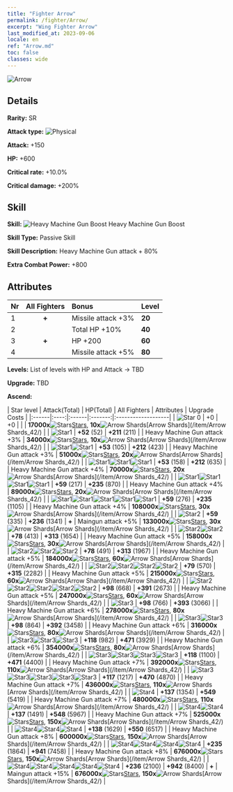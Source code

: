 ```yaml
---
title: "Fighter Arrow"
permalink: /fighter/Arrow/
excerpt: "Wing Fighter Arrow"
last_modified_at: 2023-09-06
locale: en
ref: "Arrow.md"
toc: false
classes: wide
---
```



 ![Arrow](/images/ship/fj_img14.png)

## Details

 **Rarity:** SR 

 **Attack type:** ![Physical](/images/common_sx_icon9.png) 

 **Attack:** +150

 **HP:** +600

 **Critical rate:** +10.0%

 **Critical damage:** +200%

## Skill

 **Skill:** ![Heavy Machine Gun Boost](/images/skill/skill_42_p.png) Heavy Machine Gun Boost

 **Skill Type:**  Passive Skill

 **Skill Description:**  Heavy Machine Gun attack + 80%

 **Extra Combat Power:**  +800

## Attributes

  |  Nr | All Fighters | Bonus | Level |
  |:----|:-------------:|:--------------------|:--------|
  | 1  | **+**  | Missile attack +3%  | **20** |
  | 2  |   | Total HP +10%  | **40** |
  | 3  | **+**  | HP +200  | **60** |
  | 4  |   | Missile attack +5%  | **80** |


 **Levels:**  List of levels with HP and Attack -> TBD

 **Upgrade:**  TBD

 **Ascend:**  

  |  Star level | Attack(Total) | HP(Total) | All Fighters | Attributes | Upgrade Costs |
  |:------|:----:|:------|:-------:|:-------------------|
  | ![Star 0](/images/s0.png)  | +0  | +0  |  |    | **17000x**![Stars](/images/item/Stars_p.png)[Stars](/item/Stars_2/), **10x**![Arrow Shards](/images/item/Arrow_Shards_p.png)[Arrow Shards](/item/Arrow Shards_42/) |
  | ![Star1](/images/s1.png)  | **+52** (52)  | **+211** (211)  |   | Heavy Machine Gun attack +3%  | **34000x**![Stars](/images/item/Stars_p.png)[Stars](/item/Stars_2/), **10x**![Arrow Shards](/images/item/Arrow_Shards_p.png)[Arrow Shards](/item/Arrow Shards_42/) |
  | ![Star1](/images/s1.png)![Star1](/images/s1.png)  | **+53** (105)  | **+212** (423)  |   | Heavy Machine Gun attack +3%  | **51000x**![Stars](/images/item/Stars_p.png)[Stars](/item/Stars_2/), **20x**![Arrow Shards](/images/item/Arrow_Shards_p.png)[Arrow Shards](/item/Arrow Shards_42/) |
  | ![Star1](/images/s1.png)![Star1](/images/s1.png)![Star1](/images/s1.png)  | **+53** (158)  | **+212** (635)  |   | Heavy Machine Gun attack +4%  | **70000x**![Stars](/images/item/Stars_p.png)[Stars](/item/Stars_2/), **20x**![Arrow Shards](/images/item/Arrow_Shards_p.png)[Arrow Shards](/item/Arrow Shards_42/) |
  | ![Star1](/images/s1.png)![Star1](/images/s1.png)![Star1](/images/s1.png)![Star1](/images/s1.png)  | **+59** (217)  | **+235** (870)  |   | Heavy Machine Gun attack +4%  | **89000x**![Stars](/images/item/Stars_p.png)[Stars](/item/Stars_2/), **20x**![Arrow Shards](/images/item/Arrow_Shards_p.png)[Arrow Shards](/item/Arrow Shards_42/) |
  | ![Star1](/images/s1.png)![Star1](/images/s1.png)![Star1](/images/s1.png)![Star1](/images/s1.png)![Star1](/images/s1.png)  | **+59** (276)  | **+235** (1105)  |   | Heavy Machine Gun attack +4%  | **108000x**![Stars](/images/item/Stars_p.png)[Stars](/item/Stars_2/), **30x**![Arrow Shards](/images/item/Arrow_Shards_p.png)[Arrow Shards](/item/Arrow Shards_42/) |
  | ![Star2](/images/s2.png)  | **+59** (335)  | **+236** (1341)  | **+**  | Maingun attack +5%  | **133000x**![Stars](/images/item/Stars_p.png)[Stars](/item/Stars_2/), **30x**![Arrow Shards](/images/item/Arrow_Shards_p.png)[Arrow Shards](/item/Arrow Shards_42/) |
  | ![Star2](/images/s2.png)![Star2](/images/s2.png)  | **+78** (413)  | **+313** (1654)  |   | Heavy Machine Gun attack +5%  | **158000x**![Stars](/images/item/Stars_p.png)[Stars](/item/Stars_2/), **30x**![Arrow Shards](/images/item/Arrow_Shards_p.png)[Arrow Shards](/item/Arrow Shards_42/) |
  | ![Star2](/images/s2.png)![Star2](/images/s2.png)![Star2](/images/s2.png)  | **+78** (491)  | **+313** (1967)  |   | Heavy Machine Gun attack +5%  | **184000x**![Stars](/images/item/Stars_p.png)[Stars](/item/Stars_2/), **60x**![Arrow Shards](/images/item/Arrow_Shards_p.png)[Arrow Shards](/item/Arrow Shards_42/) |
  | ![Star2](/images/s2.png)![Star2](/images/s2.png)![Star2](/images/s2.png)![Star2](/images/s2.png)  | **+79** (570)  | **+315** (2282)  |   | Heavy Machine Gun attack +5%  | **215000x**![Stars](/images/item/Stars_p.png)[Stars](/item/Stars_2/), **60x**![Arrow Shards](/images/item/Arrow_Shards_p.png)[Arrow Shards](/item/Arrow Shards_42/) |
  | ![Star2](/images/s2.png)![Star2](/images/s2.png)![Star2](/images/s2.png)![Star2](/images/s2.png)![Star2](/images/s2.png)  | **+98** (668)  | **+391** (2673)  |   | Heavy Machine Gun attack +5%  | **247000x**![Stars](/images/item/Stars_p.png)[Stars](/item/Stars_2/), **60x**![Arrow Shards](/images/item/Arrow_Shards_p.png)[Arrow Shards](/item/Arrow Shards_42/) |
  | ![Star3](/images/s3.png)  | **+98** (766)  | **+393** (3066)  |   | Heavy Machine Gun attack +6%  | **278000x**![Stars](/images/item/Stars_p.png)[Stars](/item/Stars_2/), **80x**![Arrow Shards](/images/item/Arrow_Shards_p.png)[Arrow Shards](/item/Arrow Shards_42/) |
  | ![Star3](/images/s3.png)![Star3](/images/s3.png)  | **+98** (864)  | **+392** (3458)  |   | Heavy Machine Gun attack +6%  | **316000x**![Stars](/images/item/Stars_p.png)[Stars](/item/Stars_2/), **80x**![Arrow Shards](/images/item/Arrow_Shards_p.png)[Arrow Shards](/item/Arrow Shards_42/) |
  | ![Star3](/images/s3.png)![Star3](/images/s3.png)![Star3](/images/s3.png)  | **+118** (982)  | **+471** (3929)  |   | Heavy Machine Gun attack +6%  | **354000x**![Stars](/images/item/Stars_p.png)[Stars](/item/Stars_2/), **80x**![Arrow Shards](/images/item/Arrow_Shards_p.png)[Arrow Shards](/item/Arrow Shards_42/) |
  | ![Star3](/images/s3.png)![Star3](/images/s3.png)![Star3](/images/s3.png)![Star3](/images/s3.png)  | **+118** (1100)  | **+471** (4400)  |   | Heavy Machine Gun attack +7%  | **392000x**![Stars](/images/item/Stars_p.png)[Stars](/item/Stars_2/), **110x**![Arrow Shards](/images/item/Arrow_Shards_p.png)[Arrow Shards](/item/Arrow Shards_42/) |
  | ![Star3](/images/s3.png)![Star3](/images/s3.png)![Star3](/images/s3.png)![Star3](/images/s3.png)![Star3](/images/s3.png)  | **+117** (1217)  | **+470** (4870)  |   | Heavy Machine Gun attack +7%  | **436000x**![Stars](/images/item/Stars_p.png)[Stars](/item/Stars_2/), **110x**![Arrow Shards](/images/item/Arrow_Shards_p.png)[Arrow Shards](/item/Arrow Shards_42/) |
  | ![Star4](/images/s4.png)  | **+137** (1354)  | **+549** (5419)  |   | Heavy Machine Gun attack +7%  | **480000x**![Stars](/images/item/Stars_p.png)[Stars](/item/Stars_2/), **110x**![Arrow Shards](/images/item/Arrow_Shards_p.png)[Arrow Shards](/item/Arrow Shards_42/) |
  | ![Star4](/images/s4.png)![Star4](/images/s4.png)  | **+137** (1491)  | **+548** (5967)  |   | Heavy Machine Gun attack +7%  | **525000x**![Stars](/images/item/Stars_p.png)[Stars](/item/Stars_2/), **150x**![Arrow Shards](/images/item/Arrow_Shards_p.png)[Arrow Shards](/item/Arrow Shards_42/) |
  | ![Star4](/images/s4.png)![Star4](/images/s4.png)![Star4](/images/s4.png)  | **+138** (1629)  | **+550** (6517)  |   | Heavy Machine Gun attack +8%  | **600000x**![Stars](/images/item/Stars_p.png)[Stars](/item/Stars_2/), **150x**![Arrow Shards](/images/item/Arrow_Shards_p.png)[Arrow Shards](/item/Arrow Shards_42/) |
  | ![Star4](/images/s4.png)![Star4](/images/s4.png)![Star4](/images/s4.png)![Star4](/images/s4.png)  | **+235** (1864)  | **+941** (7458)  |   | Heavy Machine Gun attack +8%  | **676000x**![Stars](/images/item/Stars_p.png)[Stars](/item/Stars_2/), **150x**![Arrow Shards](/images/item/Arrow_Shards_p.png)[Arrow Shards](/item/Arrow Shards_42/) |
  | ![Star4](/images/s4.png)![Star4](/images/s4.png)![Star4](/images/s4.png)![Star4](/images/s4.png)![Star4](/images/s4.png)  | **+236** (2100)  | **+942** (8400)  | **+**  | Maingun attack +15%  | **676000x**![Stars](/images/item/Stars_p.png)[Stars](/item/Stars_2/), **150x**![Arrow Shards](/images/item/Arrow_Shards_p.png)[Arrow Shards](/item/Arrow Shards_42/) |

